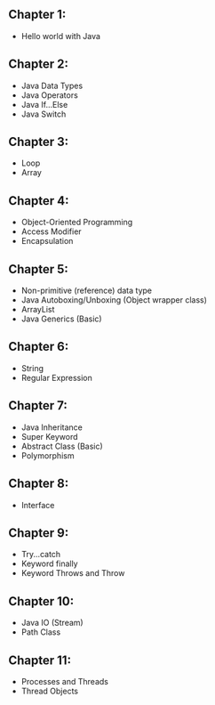 <h2>Chapter 1:</h2>
<ul>
    <li>Hello world with Java</li>
</ul>

<h2>Chapter 2:</h2>
<ul>
    <li>Java Data Types</li>
    <li>Java Operators</li>
    <li>Java If...Else</li>
    <li>Java Switch</li>
</ul>

<h2>Chapter 3:</h2>
<ul>
    <li>Loop</li>
    <li>Array</li>
</ul>

<h2>Chapter 4:</h2>
<ul>
    <li>Object-Oriented Programming</li>
    <li>Access Modifier</li>
    <li>Encapsulation</li>
</ul>

<h2>Chapter 5:</h2>
<ul>
    <li>Non-primitive (reference) data type</li>
    <li>Java Autoboxing/Unboxing (Object wrapper class)</li>
    <li>ArrayList</li>
    <li>Java Generics (Basic)</li>
</ul>

<h2>Chapter 6:</h2>
<ul>
    <li>String</li>
    <li>Regular Expression</li>
</ul>

<h2>Chapter 7:</h2>
<ul>
    <li>Java Inheritance</li>
    <li>Super Keyword</li>
    <li>Abstract Class (Basic)</li>
    <li>Polymorphism</li>
</ul>

<h2>Chapter 8:</h2>
<ul>
    <li>Interface</li>
</ul>

<h2>Chapter 9:</h2>
<ul>
    <li>Try...catch</li>
    <li>Keyword finally</li>
    <li>Keyword Throws and Throw</li>
</ul>

<h2>Chapter 10:</h2>
<ul>
    <li>Java IO (Stream)</li>
    <li>Path Class</li>
</ul>

<h2>Chapter 11:</h2>
<ul>
    <li>Processes and Threads</li>
    <li>Thread Objects</li>
</ul>

